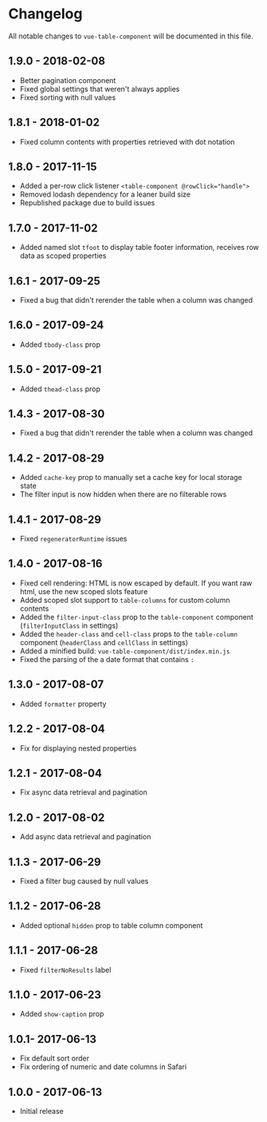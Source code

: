 # Changelog

All notable changes to `vue-table-component` will be documented in this file.

## 1.9.0 - 2018-02-08
- Better pagination component
- Fixed global settings that weren't always applies
- Fixed sorting with null values

## 1.8.1 - 2018-01-02
- Fixed column contents with properties retrieved with dot notation

## 1.8.0 - 2017-11-15
- Added a per-row click listener `<table-component @rowClick="handle">`
- Removed lodash dependency for a leaner build size
- Republished package due to build issues

## 1.7.0 - 2017-11-02
- Added named slot `tfoot` to display table footer information, receives row data as scoped properties

## 1.6.1 - 2017-09-25
- Fixed a bug that didn't rerender the table when a column was changed

## 1.6.0 - 2017-09-24
- Added `tbody-class` prop

## 1.5.0 - 2017-09-21
- Added `thead-class` prop

## 1.4.3 - 2017-08-30
- Fixed a bug that didn't rerender the table when a column was changed

## 1.4.2 - 2017-08-29
- Added `cache-key` prop to manually set a cache key for local storage state
- The filter input is now hidden when there are no filterable rows

## 1.4.1 - 2017-08-29
- Fixed `regeneratorRuntime` issues

## 1.4.0 - 2017-08-16
- Fixed cell rendering: HTML is now escaped by default. If you want raw html, use the new scoped slots feature
- Added scoped slot support to `table-columns` for custom column contents
- Added the `filter-input-class` prop to the `table-component` component (`filterInputClass` in settings)
- Added the `header-class` and `cell-class` props to the `table-column` component (`headerClass` and `cellClass` in settings)
- Added a minified build: `vue-table-component/dist/index.min.js`
- Fixed the parsing of the a date format that contains `:`

## 1.3.0 - 2017-08-07
- Added `formatter` property

## 1.2.2 - 2017-08-04
- Fix for displaying nested properties

## 1.2.1 - 2017-08-04
- Fix async data retrieval and pagination

## 1.2.0 - 2017-08-02
- Add async data retrieval and pagination

## 1.1.3 - 2017-06-29
- Fixed a filter bug caused by null values

## 1.1.2 - 2017-06-28
- Added optional `hidden` prop to table column component

## 1.1.1 - 2017-06-28
- Fixed `filterNoResults` label

## 1.1.0 - 2017-06-23
- Added `show-caption` prop

## 1.0.1- 2017-06-13
- Fix default sort order
- Fix ordering of numeric and date columns in Safari

## 1.0.0 - 2017-06-13
- Initial release
